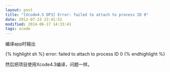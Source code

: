 ```yaml
---
layout: post
title: "[Xcode4.5 DP3] Error: failed to attach to process ID 0"
date: 2012-07-23 23:41:51
modified: 2014-06-17 14:33:41
tags: xcode
---
```


编译app时输出

{% highlight sh %}
error: failed to attach to process ID 0
{% endhighlight %}

然后把项目使用Xcode4.3编译，问题一样。